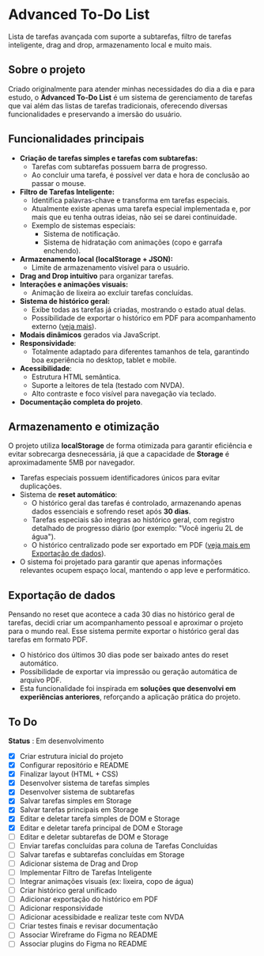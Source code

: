 # Advanced To-Do List
Lista de tarefas avançada com suporte a subtarefas, filtro de tarefas inteligente, drag and drop, armazenamento local e muito mais.

## Sobre o projeto
Criado originalmente para atender minhas necessidades do dia a dia e para estudo, o **Advanced To-Do List** é um sistema de gerenciamento de tarefas que vai além das listas de tarefas tradicionais, oferecendo diversas funcionalidades e preservando a imersão do usuário.

## Funcionalidades principais

* **Criação de tarefas simples e tarefas com subtarefas:**
	* Tarefas com subtarefas possuem barra de progresso.
	* Ao concluir uma tarefa, é possível ver data e hora de conclusão ao passar o mouse.
* **Filtro de Tarefas Inteligente:**
	* Identifica palavras-chave e transforma em tarefas especiais.
	* Atualmente existe apenas uma tarefa especial implementada e, por mais que eu tenha outras ideias, não sei se darei continuidade.
	* Exemplo de sistemas especiais:
		* Sistema de notificação.
		* Sistema de hidratação com animações (copo e garrafa enchendo).
* **Armazenamento local (localStorage + JSON):**
	* Limite de armazenamento visível para o usuário. 
* **Drag and Drop intuitivo** para organizar tarefas.
* **Interações e animações visuais:**
	* Animação de lixeira ao excluir tarefas concluídas.
* **Sistema de histórico geral:**
	 * Exibe todas as tarefas já criadas, mostrando o estado atual delas.
	* Possibilidade de exportar o histórico em PDF para acompanhamento externo ([veja mais](#exportação-de-dados)).
* **Modais dinâmicos** gerados via JavaScript.
* **Responsividade**:
	* Totalmente adaptado para diferentes tamanhos de tela, garantindo boa experiência no desktop, tablet e mobile.
* **Acessibilidade**:
	* Estrutura HTML semântica.
	* Suporte a leitores de tela (testado com NVDA).
	* Alto contraste e foco visível para navegação via teclado.
* **Documentação completa do projeto**.

## Armazenamento e otimização
O projeto utiliza **localStorage** de forma otimizada para garantir eficiência e evitar sobrecarga desnecessária, já que a capacidade de **Storage** é aproximadamente 5MB por navegador.
* Tarefas especiais possuem identificadores únicos para evitar duplicações.
* Sistema de **reset automático**:
	* O histórico geral das tarefas é controlado, armazenando apenas dados essenciais e sofrendo reset após **30 dias**.
	* Tarefas especiais são integras ao histórico geral, com registro detalhado de progresso diário (por exemplo: "Você ingeriu 2L de água").
	* O histórico centralizado pode ser exportado em PDF ([veja mais em Exportação de dados](#exportação-de-dados)).
* O sistema foi projetado para garantir que apenas informações relevantes ocupem espaço local, mantendo o app leve e performático.


## Exportação de dados
Pensando no reset que acontece a cada 30 dias no histórico geral de tarefas, decidi criar um acompanhamento pessoal e aproximar o projeto para o mundo real. 
Esse sistema permite exportar o histórico geral das tarefas em formato PDF.
* O histórico dos últimos 30 dias pode ser baixado antes do reset automático.
* Possibilidade de exportar via impressão ou geração automática de arquivo PDF.
* Esta funcionalidade foi inspirada em **soluções que desenvolvi em experiências anteriores**, reforçando a aplicação prática do projeto.

## To Do 

**Status** : Em desenvolvimento
 * [x] Criar estrutura inicial do projeto
 * [x] Configurar repositório e README
 * [x] Finalizar layout (HTML + CSS)
 * [x] Desenvolver sistema de tarefas simples
 * [x] Desenvolver sistema de subtarefas
 * [x] Salvar tarefas simples em Storage
 * [x] Salvar tarefas principais em Storage
 * [x] Editar e deletar tarefa simples de DOM e Storage
 * [x] Editar e deletar tarefa principal de DOM e Storage
 * [ ] Editar e deletar subtarefas de DOM e Storage
 * [ ] Enviar tarefas concluídas para coluna de Tarefas Concluídas
 * [ ] Salvar tarefas e subtarefas concluídas em Storage
 * [ ] Adicionar sistema de Drag and Drop
 * [ ] Implementar Filtro de Tarefas Inteligente
 * [ ] Integrar animações visuais (ex: lixeira, copo de água)
 * [ ] Criar histórico geral unificado
 * [ ] Adicionar exportação do histórico em PDF
 * [ ] Adicionar responsividade
 * [ ] Adicionar acessibidade e realizar teste com NVDA
 * [ ] Criar testes finais e revisar documentação
 * [ ] Associar Wireframe do Figma no README
 * [ ] Associar plugins do Figma no README
